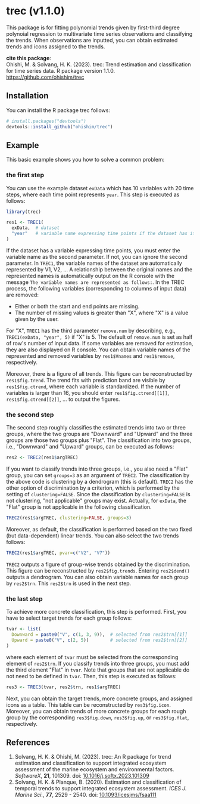 
# trec (v1.1.0)

<!-- badges: start -->
<!-- badges: end -->

This package is for fitting polynomial trends given by first-third degree polynoial regression to multivariate time series observations and classifying the trends.
When observations are inputted, you can obtain estimated trends and icons assigned to the trends.  

**cite this package**:  
Ohishi, M. & Solvang, H. K. (2023). 
trec: Trend estimation and classification for time series data.
R package version 1.1.0. 
https://github.com/ohishim/trec

## Installation

You can install the R package trec follows:

``` r
# install.packages("devtools")
devtools::install_github("ohishim/trec")
```

## Example

This basic example shows you how to solve a common problem:

### the first step

You can use the example dataset `exData` which has 10 variables with 20 time steps, where each time point represents `year`.
This step is executed as follows:

``` r
library(trec)

res1 <- TREC1(
  exData,  # dataset
  "year"   # variable name expressing time points if the dataset has it
)
```
If the dataset has a variable expressing time points, you must enter the variable name as the second parameter.
If not, you can ignore the second parameter.
In `TREC1`, the variable names of the dataset are automatically represented by V1, V2, ...
A relationship between the original names and the represented names is automatically output on the R console with the message `The variable names are represented as follows:`.
In the TREC process, the following variables (corresponding to columns of input data) are removed:   

- Either or both the start and end points are missing.  
- The number of missing values is greater than "X", where "X" is a value given by the user.  

For "X", `TREC1` has the third parameter `remove.num` by describing, e.g., `TREC1(exData, "year", 5)` if "X" is 5.
The default of `remove.num` is set as half of row's number of input data. 
If some variables are removed for estimation, they are also displayed on R console.
You can obtain variable names of the represented and removed variables by `res1$Vnames` and `res1$remove`, respectively.

Moreover, there is a figure of all trends.
This figure can be reconstructed by `res1$fig.trend`.
The trend fits with prediction band are visible by `res1$fig.ctrend`, where each variable is standardized.
If the number of variables is larger than 16, you should enter `res1$fig.ctrend[[1]]`, `res1$fig.ctrend[[2]]`, ... to output the figures.

### the second step

The second step roughly classifies the estimated trends into two or three groups, where the two groups are "Downward" and "Upward" and the three groups are those two groups plus "Flat".
The classification into two groups, i.e., "Downward" and "Upward" groups, can be executed as follows:

``` r
res2 <- TREC2(res1$argTREC)
```
If you want to classify trends into three groups, i.e., you also need a "Flat" group, you can set `groups=3` as an argument of `TREC2`.
The classification by the above code is clustering by a dendrogram (this is default).
`TREC2` has the other option of discrimination by a criterion, which is performed by the setting of `clustering=FALSE`.
Since the classification by `clustering=FALSE` is not clustering, "not applicable" groups may exist.
Actually, for `exData`, the "Flat" group is not applicable in the following classification.
```r
TREC2(res1$argTREC, clustering=FALSE, groups=3)
```
Moreover, as default, the classification is performed based on the two fixed (but data-dependent) linear trends.
You can also select the two trends follows:
``` r
TREC2(res1$argTREC, pvar=c("V2", "V7"))
```

`TREC2` outputs a figure of group-wise trends obtained by the discrimination.
This figure can be reconstructed by `res2$fig.trends`.
Entering `res2$dend()` outputs a dendrogram.
You can also obtain variable names for each group by `res2$trn`.
This `res2$trn` is used in the next step.

### the last step

To achieve more concrete classification, this step is performed.
First, you have to select target trends for each group follows:
```r 
tvar <- list(
  Downward = paste0("V", c(1, 3, 9)),  # selected from res2$trn[[1]]
  Upward = paste0("V", c(2, 5))        # selected from res2$trn[[2]]
)
```
where each element of `tvar` must be selected from the corresponding element of `res2$trn`.
If you classify trends into three groups, you must add the third element "Flat" in `tvar`.
Note that groups that are not applicable do not need to be defined in `tvar`.
Then, this step is executed as follows:

``` r
res3 <- TREC3(tvar, res2$trn, res1$argTREC)
```

Next, you can obtain the target trends, more concrete groups, and assigned icons as a table.
This table can be reconstructed by `res3$fig.icon`.
Moreover, you can obtain trends of more concrete groups for each rough group by the corresponding `res3$fig.down`, `res3$fig.up`, or `res3$fig.flat`, respectively.

## References

1. Solvang, H. K. & Ohishi, M. (2023). trec: An R package for trend estimation and classification to support integrated ecosystem assessment of the marine ecosystem and environmental factors. *SoftwareX*, **21**, 101309. doi: [10.1016/j.softx.2023.101309](https://doi.org/10.1016/j.softx.2023.101309)
1. Solvang, H. K. & Planque, B. (2020). Estimation and classification of temporal trends to support integrated ecosystem assessment. *ICES J. Marine Sci.*, **77**, 2529 - 2540. doi: [10.1093/icesjms/fsaa111](https://doi.org/10.1093/icesjms/fsaa111)  
